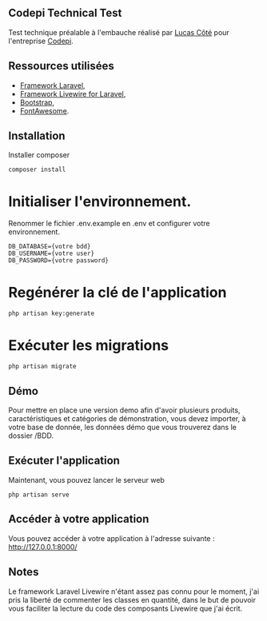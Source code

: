 ## Codepi Technical Test

Test technique préalable à l'embauche réalisé par [Lucas Côté](https://lucascote.fr) pour l'entreprise [Codepi](https://codepi.com).

## Ressources utilisées
- [Framework Laravel](https://laravel.com/docs/),
- [Framework Livewire for Laravel](https://laravel-livewire.com/docs/),
- [Bootstrap](https://bootstrap.com),
- [FontAwesome](https://fontawesome.com).

## Installation

Installer composer
```
composer install
```

# Initialiser l'environnement.
Renommer le fichier .env.example en .env et configurer votre environnement.
```
DB_DATABASE={votre bdd}
DB_USERNAME={votre user}
DB_PASSWORD={votre password}
```

# Regénérer la clé de l'application
```
php artisan key:generate
```

# Exécuter les migrations
```
php artisan migrate
```

## Démo
Pour mettre en place une version demo afin d'avoir plusieurs produits, caractéristiques et catégories de démonstration, vous devez
importer, à votre base de donnée, les données démo que vous trouverez dans le dossier /BDD.

## Exécuter l'application
Maintenant, vous pouvez lancer le serveur web
```
php artisan serve
```

## Accéder à votre application
Vous pouvez accéder à votre application à l'adresse suivante : http://127.0.0.1:8000/

## Notes
Le framework Laravel Livewire n'étant assez pas connu pour le moment, j'ai pris la liberté de commenter les classes en quantité, dans le but de pouvoir vous faciliter la lecture du code des composants Livewire que j'ai écrit.
